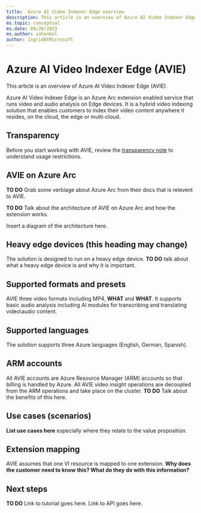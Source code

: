 ```yaml
---
title:  Azure AI Video Indexer Edge overview
description: This article is an overview of Azure AI Video Indexer Edge.
ms.topic: conceptual
ms.date: 09/20/2023
ms.author: inhenkel
author: IngridAtMicrosoft
---
```


# Azure AI Video Indexer Edge (AVIE) 

This article is an overview of Azure AI Video Indexer Edge (AVIE). 

Azure AI Video Indexer Edge is an Azure Arc extension enabled service that runs video and audio analysis on Edge devices. It is a hybrid video indexing solution that enables customers to index their video content anywhere it resides, on the cloud, the edge or multi-cloud.

## Transparency
Before you start working with AVIE, review the [transparency note](/legal/azure-video-indexer/transparency-note) to understand usage restrictions.

## AVIE on Azure Arc

**TO DO**
Grab some verbiage about Azure Arc from their docs that is relevent to AVIE.

**TO DO**
Talk about the architecture of AVIE on Azure Arc and how the extension works.

Insert a diagram of the architecture here.

## Heavy edge devices (this heading may change)
The solution is designed to run on a heavy edge device. **TO DO** talk about what a heavy edge device is and why it is important.

## Supported formats and presets
AVIE three video formats including MP4, **WHAT** and **WHAT**. It supports basic audio analysis including AI modules for transcribing and translating video\audio content.

## Supported languages
The solution supports three Azure languages (English, German, Spanish).

## ARM accounts
All AVIE accounts are Azure Resource Manager (ARM) accounts so that billing is handled by Azure. All AVIE video insight operations are decoupled from the ARM operations and take place on the cluster. **TO DO** Talk about the benefits of this here.

## Use cases (scenarios)

**List use cases here** especially where they relate to the value proposition.

## Extension mapping
AVIE assumes that one VI resource is mapped to one extension. **Why does the customer need to know this? What do they do with this information?**

## Next steps

**TO DO**
Link to tutorial goes here.
Link to API goes here.